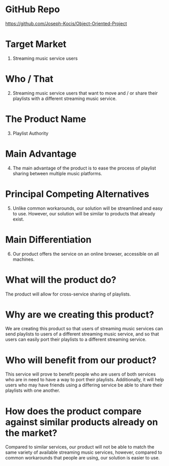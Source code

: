 # GitHub Repo
https://github.com/Joseph-Kocis/Object-Oriented-Project

# Target Market
1. Streaming music service users
# Who / That
2. Streaming music service users that want to move and / or share their playlists with a different streaming music service.
# The Product Name
3. Playlist Authority
# Main Advantage
4. The main advantage of the product is to ease the process of playlist sharing between multiple music platforms.
# Principal Competing Alternatives
5. Unlike common workarounds, our solution will be streamlined and easy to use. However, our solution will be similar to products that already exist.
# Main Differentiation
6. Our product offers the service on an online browser, accessible on all machines.

# What will the product do?
The product will allow for cross-service sharing of playlists.

# Why are we creating this product?
We are creating this product so that users of streaming music services can send playlists to users of a different streaming music service, and so that users can easily port their playlists to a different streaming service.

# Who will benefit from our product?
This service will prove to benefit people who are users of both services who are in need to have a way to port their playlists. Additionally, it will help users who may have friends using a differing service be able to share their playlists with one another. 

# How does the product compare against similar products already on the market?
Compared to similar services, our product will not be able to match the same variety of available streaming music services, however, compared to common workarounds that people are using, our solution is easier to use.

